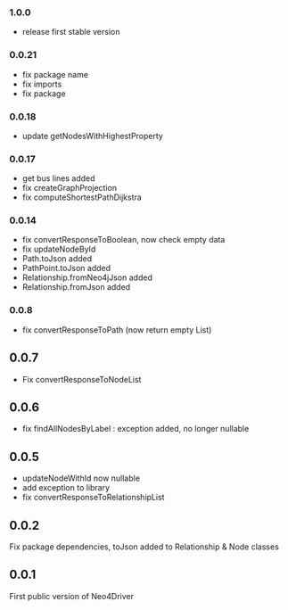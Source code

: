 ### 1.0.0

- release first stable version

### 0.0.21

- fix package name
- fix imports
- fix package

### 0.0.18

- update getNodesWithHighestProperty

### 0.0.17

- get bus lines added
- fix createGraphProjection
- fix computeShortestPathDijkstra

### 0.0.14

- fix convertResponseToBoolean, now check empty data
- fix updateNodeById
- Path.toJson added
- PathPoint.toJson added
- Relationship.fromNeo4jJson added
- Relationship.fromJson added

### 0.0.8
- fix convertResponseToPath (now return empty List)

## 0.0.7
- Fix convertResponseToNodeList

## 0.0.6
- fix findAllNodesByLabel : exception added, no longer nullable

## 0.0.5
- updateNodeWithId now nullable
- add exception to library
- fix convertResponseToRelationshipList

## 0.0.2
Fix package dependencies, toJson added to Relationship & Node classes

## 0.0.1
First public version of Neo4Driver